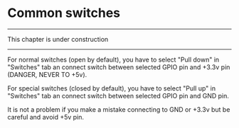 # Common switches
---

This chapter is under construction

---
For normal switches (open by default), you have to select "Pull down" in "Switches" tab an connect switch between selected GPIO pin and +3.3v pin (DANGER, NEVER TO +5v). 

For special switches (closed by default), you have to select "Pull up" in "Switches" tab an connect switch between selected GPIO pin and GND pin.

It is not a problem if you make a mistake connecting to GND or +3.3v but be careful and avoid +5v pin. 
